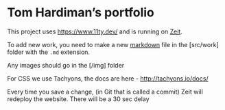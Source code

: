 # Tom Hardiman’s portfolio

This project uses https://www.11ty.dev/ and is running on [Zeit].

To add new work, you need to make a new [markdown] file in the [src/work] folder with the `.md` extension.

Any images should go in the [/img] folder

For CSS we use Tachyons, the docs are here - http://tachyons.io/docs/

Every time you save a change, (in Git that is called a commit) Zeit will redeploy the website. There will be a 30 sec delay

[zeit]: https://zeit.co/
[markdown]: https://github.com/adam-p/markdown-here/wiki/Markdown-Cheatsheet
